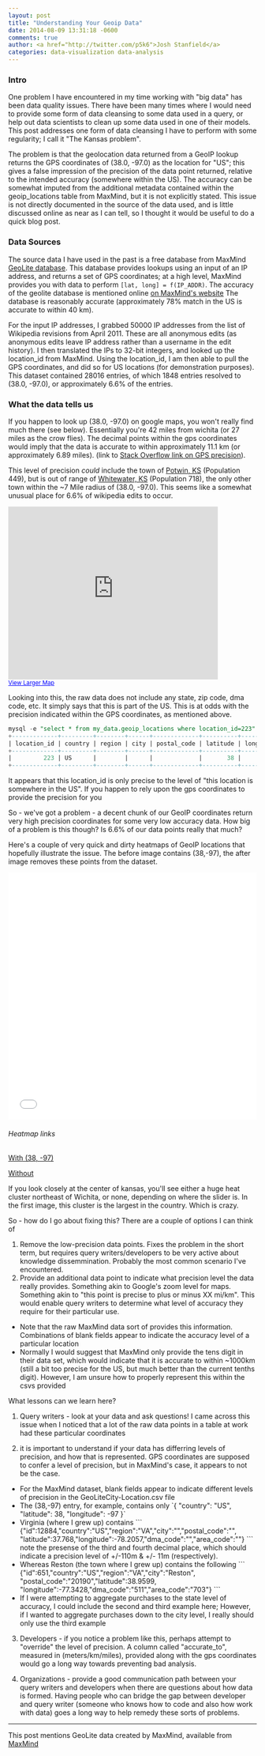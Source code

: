 ```yaml
---
layout: post
title: "Understanding Your Geoip Data"
date: 2014-08-09 13:31:18 -0600
comments: true
author: <a href="http://twitter.com/p5k6">Josh Stanfield</a>
categories: data-visualization data-analysis
---
```


### Intro

One problem I have encountered in my time working with "big data" has been data quality issues.
There have been many times where I would need to provide some form of data cleansing to some data used in a query, or help out data scientists to clean up some data used in one of their models. 
This post addresses one form of data cleansing I have to perform with some regularity; I call it "The Kansas problem". 

The problem is that the geolocation data returned from a GeoIP lookup returns the GPS coordinates of (38.0, -97.0) as the location for "US"; this gives a false impression of the precision of the data point returned, relative to the intended accuracy (somewhere within the US).
The accuracy can be somewhat imputed from the additional metadata contained within the geoip_locations table from MaxMind, but it is not explicitly stated.
This issue is not directly documented in the source of the data used, and is little discussed online as near as I can tell, so I thought it would be useful to do a quick blog post.

### Data Sources

The source data I have used in the past is a free database from MaxMind [GeoLite database](http://dev.maxmind.com/geoip/legacy/geolite/). 
This database provides lookups using an input of an IP address, and returns a set of GPS coordinates; at a high level, MaxMind provides you with data to perform `[lat, long] = f(IP_ADDR)`.
The accuracy of the geolite database is mentioned online [on MaxMind's website](http://www.maxmind.com/en/geolite_city_accuracy)
The database is reasonably accurate (approximately 78% match in the US is accurate to within 40 km).

For the input IP addresses, I grabbed 50000 IP addresses from the list of Wikipedia revisions from April 2011. 
These are all anonymous edits (as anonymous edits leave IP address rather than a username in the edit history). 
I then translated the IPs to 32-bit integers, and looked up the location_id from MaxMind. 
Using the location_id, I am then able to pull the GPS coordinates, and did so for US locations (for demonstration purposes).
This dataset contained 28016 entries, of which 1848 entries resolved to (38.0, -97.0), or approximately 6.6% of the entries. 

### What the data tells us
If you happen to look up (38.0, -97.0) on google maps, you won't really find much there (see below). 
Essentially you're 42 miles from wichita (or 27 miles as the crow flies). 
The decimal points within the gps coordinates would imply that the data is accurate to within approximately 11.1 km (or approximately 6.89 miles). (link to [Stack Overflow link on GPS precision](http://gis.stackexchange.com/questions/8650/how-to-measure-the-accuracy-of-latitude-and-longitude)).

This level of precision *could* include the town of [Potwin, KS](http://en.wikipedia.org/wiki/Potwin,_Kansas) (Population 449), but is out of range of [Whitewater, KS](http://en.wikipedia.org/wiki/Whitewater,_KS) (Population 718), the only other town within the ~7 Mile radius of (38.0, -97.0).
This seems like a somewhat unusual place for 6.6% of wikipedia edits to occur.

<iframe width="425" height="350" frameborder="0" scrolling="no" marginheight="0" marginwidth="0" src="https://maps.google.com/maps?t=m&amp;hl=en-US&amp;gl=US&amp;mapclient=embed&amp;q=38%C2%B000'00.0%22N+97%C2%B000'00.0%22W&amp;ie=UTF8&amp;source=embed&amp;ll=38,-97&amp;spn=2.441283,6.468201&amp;z=9&amp;output=embed"></iframe><br /><small><a href="https://maps.google.com/maps?t=m&amp;hl=en-US&amp;gl=US&amp;mapclient=embed&amp;q=38%C2%B000'00.0%22N+97%C2%B000'00.0%22W&amp;ie=UTF8&amp;source=embed&amp;ll=38,-97&amp;spn=2.441283,6.468201&amp;z=9" style="color:#0000FF;text-align:left">View Larger Map</a></small>

Looking into this, the raw data does not include any state, zip code, dma code, etc. It simply says that this is part of the US. This is at odds with the precision indicated within the GPS coordinates, as mentioned above.

```sql
mysql -e "select * from my_data.geoip_locations where location_id=223"
+-------------+---------+--------+------+-------------+----------+-----------+----------+-----------+
| location_id | country | region | city | postal_code | latitude | longitude | dma_code | area_code |
+-------------+---------+--------+------+-------------+----------+-----------+----------+-----------+
|         223 | US      |        |      |             |       38 |       -97 |          |           |
+-------------+---------+--------+------+-------------+----------+-----------+----------+-----------+
```

It appears that this location_id is only precise to the level of "this location is somewhere in the US". If you happen to rely upon the gps coordinates to provide the precision for you

So - we've got a problem - a decent chunk of our GeoIP coordinates return very high precision coordinates for some very low accuracy data. How big of a problem is this though? Is 6.6% of our data points really that much? 

Here's a couple of very quick and dirty heatmaps of GeoIP locations that hopefully illustrate the issue.
 The before image contains (38,-97), the after image removes these points from the dataset.
<iframe style="width:100%;height: 500px" src='/presentations/kansas/slider.html' frameborder="0"> </iframe>

###### Heatmap links
[With (38, -97)](/presentations/kansas/google1.html)

[Without](/presentations/kansas/google2.html)

If you look closely at the center of kansas, you'll see either a huge heat cluster northeast of Wichita, or none, depending on where the slider is. 
In the first image, this cluster is the largest in the country. Which is crazy.

So - how do I go about fixing this? There are a couple of options I can think of

1. Remove the low-precision data points. Fixes the problem in the short term, but requires query writers/developers to be very active about knowledge dissemmination. Probably the most common scenario I've encountered.
2. Provide an additional data point to indicate what precision level the data really provides. Something akin to Google's zoom level for maps. Something akin to "this point is precise to plus or minus XX mi/km". This would enable query writers to determine what level of accuracy they require for their particular use.
  <ul>
    <li>Note that the raw MaxMind data sort of provides this information. Combinations of blank fields appear to indicate the accuracy level of a particular location</li>
    <li>Normally I would suggest that MaxMind only provide the tens digit in their data set, which would indicate that it is accurate to within ~1000km (still a bit too precise for the US, but much better than the current tenths digit). However, I am unsure how to properly represent this within the csvs provided</li>
  </ul>

What lessons can we learn here? 

1. Query writers - look at your data and ask questions! I came across this issue when I noticed that a lot of the raw data points in a table at work had these particular coordinates

2. it is important to understand if your data has differring levels of precision, and how that is represented. GPS coordinates are supposed to confer a level of precision, but in MaxMind's case, it appears to not be the case.
  <ul> 
    <li>For the MaxMind dataset, blank fields appear to indicate different levels of precision in the GeoLiteCity-Location.csv file</li>
    <li>The (38,-97) entry, for example, contains only `{ "country": "US", "latitude": 38, "longitude": -97 }`</li>
    <li>Virginia (where I grew up) contains 
      ```
        {"id":12884,"country":"US","region":"VA","city":"","postal_code":"",
         "latitude":37.768,"longitude":-78.2057,"dma_code":"","area_code":""}
      ```
      note the presense of the third and fourth decimal place, which should indicate a precision level of +/-110m & +/- 11m (respectively).
    </li>
    <li>Whereas Reston (the town where I grew up) contains the following
      ```
       {"id":651,"country":"US","region":"VA","city":"Reston",
        "postal_code":"20190","latitude":38.9599,
        "longitude":-77.3428,"dma_code":"511","area_code":"703"}
      ```
    </li>
    <li>If I were attempting to aggregate purchases to the state level of accuracy, I could include the second and third example here; However, if I wanted to aggregate purchases down to the city level, I really should only use the third example</li>
  </ul>

3. Developers - if you notice a problem like this, perhaps attempt to "override" the level of precision. A column called "accurate_to", measured in (meters/km/miles), provided along with the gps coordinates would go a long way towards preventing bad analysis.

4. Organizations - provide a good communication path between your query writers and developers when there are questions about how data is formed. Having people who can bridge the gap between developer and query writer (someone who knows how to code and also how work with data) goes a long way to help remedy these sorts of problems.


--------

This post mentions GeoLite data created by MaxMind, available from [MaxMind](http://www.maxmind.com)
